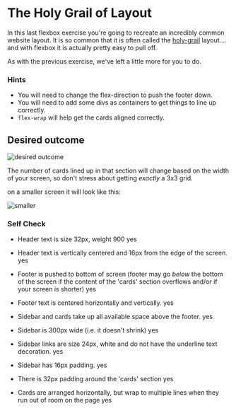 # The Holy Grail of Layout

In this last flexbox exercise you're going to recreate an incredibly common 
website layout. It is so common that it is often called the 
[holy-grail](
https://www.google.com/search?q=holy+grail+layout&tbm=isch&sclient=img) layout.... 
and with flexbox it is actually pretty easy to pull off.

As with the previous exercise, we've left a little more for you to do.

### Hints
- You will need to change the flex-direction to push the footer down.
- You will need to add some divs as containers to get things to line up 
  correctly. 
- `flex-wrap` will help get the cards aligned correctly.

## Desired outcome

![desired outcome](./desired-outcome.png)

The number of cards lined up in that section will change based on the width of 
your screen, so don't stress about getting _exactly_ a 3x3 grid.

on a smaller screen it will look like this:

![smaller](./desired-outcome-smaller.png)

### Self Check
- Header text is size 32px, weight 900
  yes
  
- Header text is vertically centered and 16px from the edge of the screen.
  yes
  
- Footer is pushed to bottom of screen (footer may go _below_ the bottom of the screen if the content of the 'cards' section overflows and/or if your screen is shorter)
  yes
  
- Footer text is centered horizontally and vertically.
  yes
  
- Sidebar and cards take up all available space above the footer.
  yes
  
- Sidebar is 300px wide (i.e. it doesn't shrink)
  yes
  
- Sidebar links are size 24px, white and do not have the underline text decoration.
  yes
  
- Sidebar has 16px padding.
  yes
  
- There is 32px padding around the 'cards' section
  yes
  
- Cards are arranged horizontally, but wrap to multiple lines when they run out 
  of room on the page
  yes
